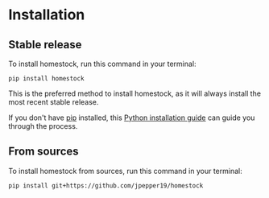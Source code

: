 # Installation

## Stable release

To install homestock, run this command in your terminal:

```
pip install homestock
```

This is the preferred method to install homestock, as it will always install the most recent stable release.

If you don't have [pip](https://pip.pypa.io) installed, this [Python installation guide](http://docs.python-guide.org/en/latest/starting/installation/) can guide you through the process.

## From sources

To install homestock from sources, run this command in your terminal:

```
pip install git+https://github.com/jpepper19/homestock
```
